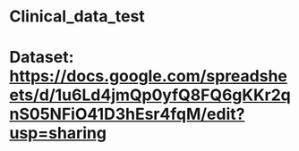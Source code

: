 # Clinical_data_test
# Dataset: https://docs.google.com/spreadsheets/d/1u6Ld4jmQp0yfQ8FQ6gKKr2qnS05NFiO41D3hEsr4fqM/edit?usp=sharing
